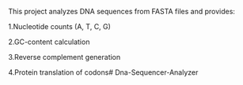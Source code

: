This project analyzes DNA sequences from FASTA files and provides:


1.Nucleotide counts (A, T, C, G)

2.GC-content calculation

3.Reverse complement generation

4.Protein translation of codons# Dna-Sequencer-Analyzer
